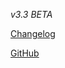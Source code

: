 *v3.3 BETA*

   [Changelog](https://teletype.in/@briclyaz/nlsound-v3-4-beta-changelog)

   [GitHub](https://github.com/Briclyaz/NLSound_module_QCom)
